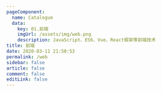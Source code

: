 ```yaml
---
pageComponent: 
  name: Catalogue
  data: 
    key: 01.前端
    imgUrl: /assets/img/web.png
    description: JavaScript、ES6、Vue、React框架等前端技术
title: 前端
date: 2020-03-11 21:50:53
permalink: /web
sidebar: false
article: false
comment: false
editLink: false
---
```


